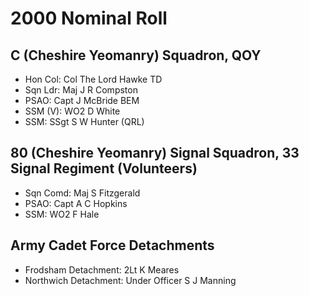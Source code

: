 # 2000 Nominal Roll

## C (Cheshire Yeomanry) Squadron, QOY

* Hon Col: Col The Lord Hawke TD
* Sqn Ldr: Maj J R Compston
* PSAO: Capt J McBride BEM
* SSM (V): WO2 D White
* SSM: SSgt S W Hunter (QRL)

## 80 (Cheshire Yeomanry) Signal Squadron, 33 Signal Regiment (Volunteers)

* Sqn Comd: Maj S Fitzgerald
* PSAO: Capt A C Hopkins
* SSM: WO2 F Hale

## Army Cadet Force Detachments

* Frodsham Detachment: 2Lt K Meares
* Northwich Detachment: Under Officer S J Manning
